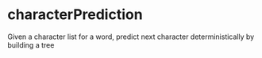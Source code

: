 # characterPrediction
Given a character list for a word, predict next character deterministically by building a tree

